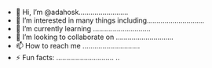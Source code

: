 - 👋 Hi, I’m @adahosk.........................
- 👀 I’m interested in many things including.............................
- 🌱 I’m currently learning .............................
- 💞️ I’m looking to collaborate on .............................
- 📫 How to reach me .............................
- ⚡ Fun facts: .............................
..
<!---
adahosk/adahosk is a ✨ special ✨ repository because its `README.md` (this file) appears on your GitHub profile.
You can click the Preview link to take a look at your changes.
--->
